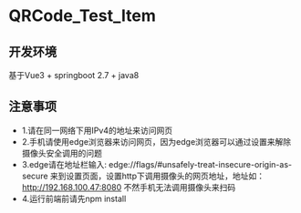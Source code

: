 # QRCode_Test_Item
## 开发环境
基于Vue3 + springboot 2.7 + java8
## 注意事项
- 1.请在同一网络下用IPv4的地址来访问网页
- 2.手机请使用edge浏览器来访问网页，因为edge浏览器可以通过设置来解除摄像头安全调用的问题
- 3.edge请在地址栏输入: edge://flags/#unsafely-treat-insecure-origin-as-secure 来到设置页面，设置http下调用摄像头的网页地址，地址如：http://192.168.100.47:8080 不然手机无法调用摄像头来扫码
- 4.运行前端前请先npm install
